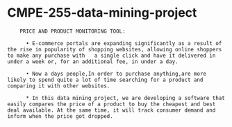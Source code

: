 # CMPE-255-data-mining-project

        PRICE AND PRODUCT MONITORING TOOL:
            
          • E-commerce portals are expanding significantly as a result of the rise in popularity of shopping websites, allowing online shoppers to make any purchase with   a single click and have it delivered in under a week or, for an additional fee, in under a day.
          
          • Now a days people,In order to purchase anything,are more likely to spend quite a lot of time searching for a product and comparing it with other websites.

          * In this data mining project, we are developing a software that easily compares the price of a product to buy the cheapest and best deal available. At the same time, it will track consumer demand and inform when the price got dropped.            
